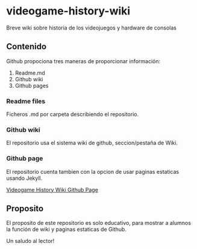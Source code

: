 # videogame-history-wiki
Breve wiki sobre historia de los videojuegos y hardware de consolas

## Contenido
Github propociona tres maneras de proporcionar información:

1. Readme.md
2. Github wiki
3. Github pages

### Readme files
Ficheros .md por carpeta describiendo el repositorio.

### Github wiki
El repositorio usa el sistema wiki de github, seccion/pestaña de Wiki.

### Github page
El repositorio cuenta tambien con la opcion de usar paginas estaticas usando Jekyll.

[Videogame History Wiki Github Page](https://alfamirio.github.io/videogame-history-wiki/)


## Proposito
El proposito de este repositorio es solo educativo, para mostrar a alumnos la función de wiki y paginas estaticas de Github.


Un saludo al lector!
